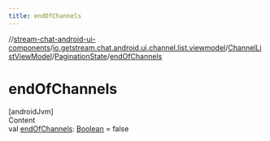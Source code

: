 ```yaml
---
title: endOfChannels
---
```

//[stream-chat-android-ui-components](../../../../index.md)/[io.getstream.chat.android.ui.channel.list.viewmodel](../../index.md)/[ChannelListViewModel](../index.md)/[PaginationState](index.md)/[endOfChannels](endOfChannels.md)



# endOfChannels  
[androidJvm]  
Content  
val [endOfChannels](endOfChannels.md): [Boolean](https://kotlinlang.org/api/latest/jvm/stdlib/kotlin/-boolean/index.html) = false  



